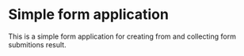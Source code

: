 # Simple form application

This is a simple form application for creating from and collecting form submitions result.

